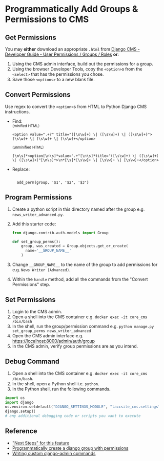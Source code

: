 # Programmatically Add Groups & Permissions to CMS

## Get Permissions

You may **either** download an appropriate `.html` from [Django CMS - Developer Guide - User Permissions / Groups / Roles](https://tacc-main.atlassian.net/wiki/x/egtv) **or**:

1. Using the CMS admin interface, build out the permissions for a group.
2. Using the browser Developer Tools, copy the `<option>`s from the `<select>` that has the permissions you chose.
3. Save those `<options>` to a new blank file.

## Convert Permissions

Use regex to convert the `<option>`s from HTML to Python Django CMS instructions.

- Find:\
  <sub>(minified HTML)</sub>

  ```regexp
  <option value=".+?" title="([\s\w]+) \| ([\s\w]+) \| ([\s\w]+)">[\s\w]+ \| [\s\w]+ \| [\s\w]+</option>
  ```

  <sub>(unminified HTML)</sub>

  ```regexp
  [\n\s]*<option[\n\s]*value=".+"[\n\s]*title="([\s\w]+) \| ([\s\w]+) \| ([\s\w]+)"[\n\s]*>\n*[\s]*[\s\w]+ \| [\s\w]+ \| [\s\w]+</option>
  ```

- Replace:

  ```text

    add_perm(group, '$1', '$2', '$3')
  ```

## Program Permissions

1. Create a python script in this directory named after the group e.g. `news_writer_advanced.py`.
2. Add this starter code:

    ```py
    from django.contrib.auth.models import Group

    def set_group_perms():
        group, was_created = Group.objects.get_or_create(
          name='__GROUP_NAME__'
        )
    ```

3. Change `__GROUP_NAME__` to the name of the group to add permissions for e.g. `News Writer (Advanced)`.
4. Within the `handle` method, add all the commands from the "Convert Permissions" step.

## Set Permissions

1. Login to the CMS admin.
2. Open a shell into the CMS container e.g.
    `docker exec -it core_cms /bin/bash`
3. In the shell, run the group/permission command e.g.
    `python manage.py set_group_perms news_writer_advanced`
4. Open the CMS admin interface e.g.
    [https://localhost:8000/admin/auth/group](https://localhost:8000/admin/auth/group)
5. In the CMS admin, verify group permissions are as you intend.

## Debug Command

1. Open a shell into the CMS container e.g. `docker exec -it core_cms /bin/bash`.
2. In the shell, open a Python shell i.e. `python`.
3. In the Python shell, run the following commands.

```py
import os
import django
os.environ.setdefault("DJANGO_SETTINGS_MODULE", "taccsite_cms.settings")
django.setup()
# any additional debugging code or scripts you want to execute
```

## Reference

- ["Next Steps" for this feature](https://github.com/TACC/Core-CMS/pull/598#issuecomment-1423258767)
- [Programmatically create a django group with permissions](https://stackoverflow.com/q/22250352/11817077)
- [Writing custom django-admin commands](https://docs.djangoproject.com/en/2.2/howto/custom-management-commands/)

